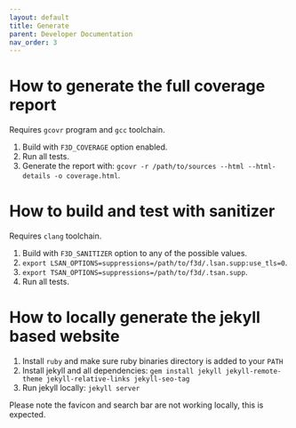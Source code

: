 ```yaml
---
layout: default
title: Generate
parent: Developer Documentation
nav_order: 3
---
```


# How to generate the full coverage report

Requires `gcovr` program and `gcc` toolchain.

1. Build with `F3D_COVERAGE` option enabled.
2. Run all tests.
3. Generate the report with: `gcovr -r /path/to/sources --html --html-details -o coverage.html`.

# How to build and test with sanitizer

Requires `clang` toolchain.

1. Build with `F3D_SANITIZER` option to any of the possible values.
2. `export LSAN_OPTIONS=suppressions=/path/to/f3d/.lsan.supp:use_tls=0`.
3. `export TSAN_OPTIONS=suppressions=/path/to/f3d/.tsan.supp`.
4. Run all tests.

# How to locally generate the jekyll based website

1. Install `ruby` and make sure ruby binaries directory is added to your `PATH`
2. Install jekyll and all dependencies: `gem install jekyll jekyll-remote-theme jekyll-relative-links jekyll-seo-tag`
3. Run jekyll locally: `jekyll server`

Please note the favicon and search bar are not working locally, this is expected.
